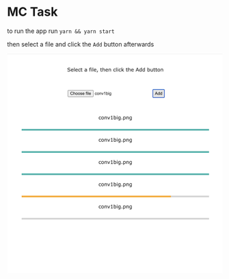 # MC Task

to run the app run `yarn && yarn start`

then select a file and click the `Add` button afterwards

![](mc-task-img.png)
